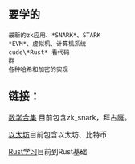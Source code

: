 ## 要学的

```
最新的zk应用、*SNARK*、STARK
*EVM*、虚拟机、计算机系统
cude\*Rust* 看代码
群
各种哈希和加密的实现
```

## 链接：
[数学合集](./learn/math/a_math_rm.md) 目前包含zk_snark，拜占庭。

[以太坊](./learn/ethereum/a_ethereum_rm.md)目前包含以太坊、比特币

[Rust学习](./learn/Rust/a_Rust_rm.md)目前到Rust基础
